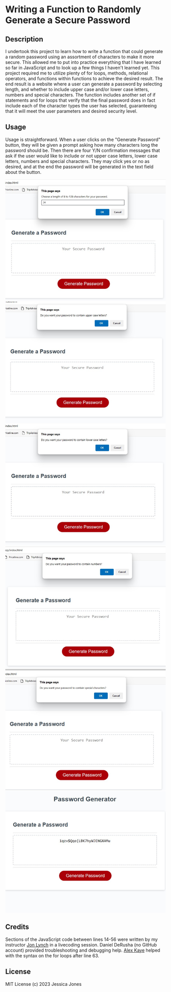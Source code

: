 # Writing a Function to Randomly Generate a Secure Password

## Description

I undertook this project to learn how to write a function that could generate a random password using an assortment of characters to make it more secure. This allowed me to put into practice everything that I have learned so far in JavaScript and to look up a few things I haven't learned yet. This project required me to utilize plenty of for loops, methods, relational operators, and functions within functions to achieve the desired result. The end result is a website where a user can generate a password by selecting length, and whether to include upper case and/or lower case letters, numbers and special characters. The function includes another set of if statements and for loops that verify that the final password does in fact include each of the character types the user has selected, guaranteeing that it will meet the user parameters and desired security level.


## Usage

Usage is straightforward. When a user clicks on the "Generate Password" button, they will be given a prompt asking how many characters long the password should be. Then there are four Y/N confirmation messages that ask if the user would like to include or not upper case letters, lower case letters, numbers and special characters. They may click yes or no as desired, and at the end the password will be generated in the text field about the button.

![Entering desired length](images/pwlength.png)
![Selecting for upper case letters](images/pwUCL.png)
![Selecting for lower case letters](images/pwLCL.png)
![Selecting for numerical characters](images/pwNUM.png)
![Selecting for special characters](images/pwSC.png)
![The final password is generate](images/pwFINAL.png)

## Credits

Sections of the JavaScript code between lines 14-56 were written by my instructor [Jon Lynch](https://github.com/jonnylynchy) in a livecoding session.
Daniel DeRusha (no GitHub account) provided troubleshooting and debugging help.
[Alex Kaye](https://github.com/akayer19) helped with the syntax on the for loops after line 63.

## License

MIT License (c) 2023 Jessica Jones